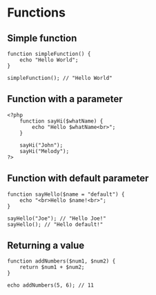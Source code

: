 # Functions

## Simple function

    function simpleFunction() {
        echo "Hello World";
    }

    simpleFunction(); // "Hello World"

## Function with a parameter

    <?php
        function sayHi($whatName) {
            echo "Hello $whatName<br>";
        }
        
        sayHi("John");
        sayHi("Melody");
    ?>

## Function with default parameter

    function sayHello($name = "default") {
        echo "<br>Hello $name!<br>";
    }

    sayHello("Joe"); // "Hello Joe!"
    sayHello(); // "Hello default!"

## Returning a value

    function addNumbers($num1, $num2) {
        return $num1 + $num2;
    }

    echo addNumbers(5, 6); // 11